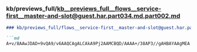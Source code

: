 ### kb/previews_full/kb__previews_full__flows__service-first__master-and-slot@guest.har.part034.md.part002.md

```md
### kb/previews_full/flows__service-first__master-and-slot@guest.har.part034.md (part 002)

```md
A+v/8AAwJDAD+9vQA9/v6AAQCAgALCAkA9Pj2AAMCBQD/AAAA+/38AP3//gAHBAYAAgMEA
```

```

```
